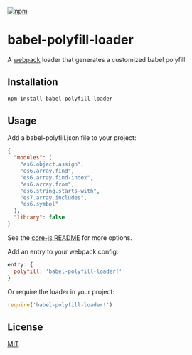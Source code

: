[npm]: https://img.shields.io/npm/v/babel-polyfill-loader.svg
[npm-url]: https://npmjs.com/package/babel-polyfill-loader

[![npm][npm]][npm-url]

# babel-polyfill-loader
A [webpack](https://www.npmjs.com/package/webpack) loader that generates a
customized babel polyfill

## Installation

```sh
npm install babel-polyfill-loader
```

## Usage
Add a babel-polyfill.json file to your project:

```json
{
  "modules": [
    "es6.object.assign",
    "es6.array.find",
    "es6.array.find-index",
    "es6.array.from",
    "es6.string.starts-with",
    "es7.array.includes",
    "es6.symbol"
  ],
  "library": false
}
```

See the [core-js README](https://github.com/zloirock/core-js#custom-build-from-external-scripts) for more options.

Add an entry to your webpack config:

```js
entry: {
  polyfill: 'babel-polyfill-loader!'
}
```

Or require the loader in your project:

```js
require('babel-polyfill-loader!')
```

## License

[MIT](LICENSE)
